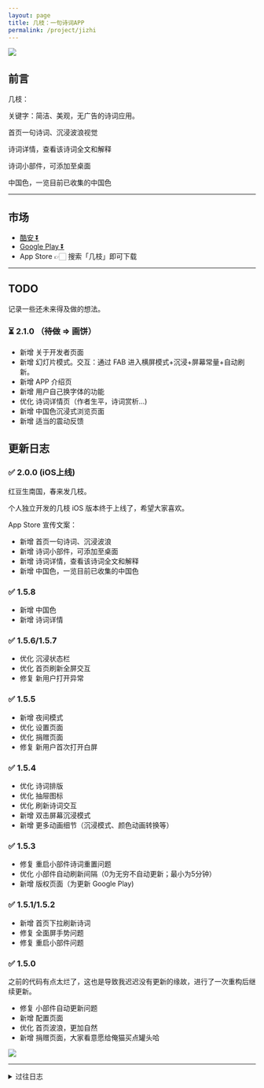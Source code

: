 ```yaml
---
layout: page
title: 几枝：一句诗词APP
permalink: /project/jizhi
---
```


![](https://cdn.jsdelivr.net/gh/xcc3641/xcc3641.github.io@master/assets/images/jizhi.png)


## 前言

几枝：

关键字：简洁、美观，无广告的诗词应用。

首页一句诗词、沉浸波浪视觉

诗词详情，查看该诗词全文和解释

诗词小部件，可添加至桌面

中国色，一览目前已收集的中国色

---

## 市场

- [酷安 ⏬](https://www.coolapk.com/apk/248825)
- [Google Play ⏬](https://play.google.com/store/apps/details?id=com.hugo.jizhi)
- App Store 👉🏻 搜索「几枝」即可下载

---

## TODO

记录一些还未来得及做的想法。

### ⏳ 2.1.0 （~~待做~~ => 画饼）

- 新增 关于开发者页面
- 新增 幻灯片模式。交互：通过 FAB  进入横屏模式+沉浸+屏幕常量+自动刷新。
- 新增 APP 介绍页
- 新增 用户自己换字体的功能
- 优化 诗词详情页（作者生平，诗词赏析...)
- 新增 中国色沉浸式浏览页面
- 新增 适当的震动反馈

## 更新日志

### ✅ 2.0.0 (iOS上线)

红豆生南国，春来发几枝。

个人独立开发的几枝 iOS 版本终于上线了，希望大家喜欢。

App Store 宣传文案：

+ 新增 首页一句诗词、沉浸波浪
+ 新增 诗词小部件，可添加至桌面
+ 新增 诗词详情，查看该诗词全文和解释
+ 新增 中国色，一览目前已收集的中国色


### ✅ 1.5.8

- 新增 中国色
- 新增 诗词详情

### ✅ 1.5.6/1.5.7

- 优化 沉浸状态栏
- 优化 首页刷新全屏交互
- 修复 新用户打开异常

### ✅ 1.5.5

- 新增 夜间模式
- 优化 设置页面
- 优化 捐赠页面
- 修复 新用户首次打开白屏

### ✅ 1.5.4

- 优化 诗词排版
- 优化 抽屉图标
- 优化 刷新诗词交互
- 新增 双击屏幕沉浸模式
- 新增 更多动画细节（沉浸模式、颜色动画转换等）

### ✅ 1.5.3

- 修复 重启小部件诗词重置问题
- 优化 小部件自动刷新间隔（0为无穷不自动更新；最小为5分钟）
- 新增 版权页面（为更新 Google Play)

### ✅  1.5.1/1.5.2

- 新增 首页下拉刷新诗词
- 修复 全面屏手势问题
- 修复 重启小部件问题

### ✅  1.5.0

之前的代码有点太烂了，这也是导致我迟迟没有更新的缘故，进行了一次重构后继续更新。

- 修复 小部件自动更新问题
- 新增 配置页面
- 优化 首页波浪，更加自然
- 新增 捐赠页面，大家看意愿给俺猫买点罐头哈

![](https://cdn.jsdelivr.net/gh/xcc3641/xcc3641.github.io@master/assets/images/image_cat.png)

---

<details>
  <summary>过往日志</summary>

    <h3> ✅ 1.4.0</h3>
    <ul>
      <li>修复 自动刷新问题（保活后台的情况下，每一个小时更新一次）</li>
      <li>更新：从小部件进入 APP 不会自动刷新</li>
    </ul>  

    <h3> ✅ 1.3.0</h3>
    <ul>
      <li>新增 详情页</li>
      <li>修复 点击刷新卡顿</li>
    </ul>

    <h3> ✅ 1.2.0</h3>
    <ul>
      <li>新增 诗词的完整查看</li>
      <li>修复 点击刷新卡顿</li>
      <li>修复 崩溃问题</li>
    </ul>    

</details>
